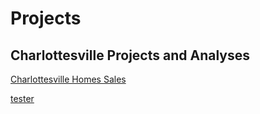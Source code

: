 # Projects


## Charlottesville Projects and Analyses
<a href="bw6xs.github.io/cville/c">Charlottesville Homes Sales</a>

[tester](sales_since_2017_less_than_2M.html)
